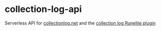 # collection-log-api

Serverless API for [collectionlog.net](https://github.com/evansloan/collectionlog.net) and the [collection log Runelite plugin](https://github.com/evansloan/collection-log)

